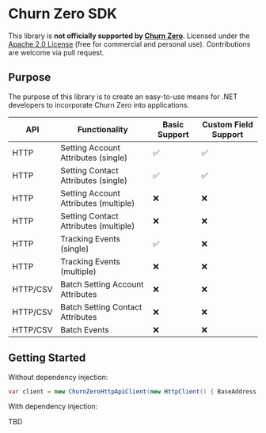 ﻿# Churn Zero SDK

This library is __not officially supported by [Churn Zero](https://www.churnzero.com/)__.
Licensed under the [Apache 2.0 License](LICENSE) (free for commercial and personal use). Contributions are welcome via pull request.


## Purpose

The purpose of this library is to create an easy-to-use means for .NET developers to incorporate Churn Zero into applications.


| API | Functionality | Basic Support | Custom Field Support
|-|-|-|-|
| HTTP | Setting Account Attributes (single) |✅|✅
| HTTP | Setting Contact Attributes (single) |✅|✅
| HTTP | Setting Account Attributes (multiple) |❌|❌
| HTTP | Setting Contact Attributes (multiple) |❌|❌
| HTTP | Tracking Events (single) | ✅ | ❌
| HTTP | Tracking Events (multiple) | ❌ | ❌
| HTTP/CSV | Batch Setting Account Attributes | ❌ |❌
| HTTP/CSV | Batch Setting Contact Attributes | ❌ |❌
| HTTP/CSV | Batch Events | ❌ |❌


## Getting Started

Without dependency injection:
```cs
var client = new ChurnZeroHttpApiClient(new HttpClient() { BaseAddress = "https://mychurnzerourl.com/"}, "myAppKey"});
```

With dependency injection:

TBD